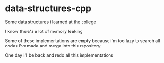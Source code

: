# data-structures-cpp
Some data structures i learned at the college

I know there's a lot of memory leaking

Some of these implementations are empty because i'm too lazy to search all codes i've made and merge into this repository

One day i'll be back and redo all this implementations
